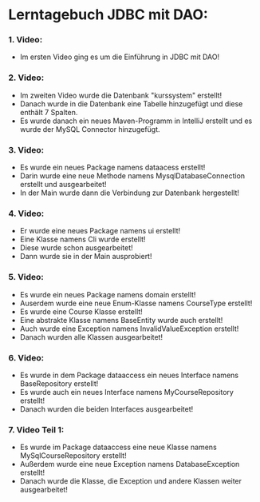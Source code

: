 # Lerntagebuch JDBC mit DAO:

### 1. Video:
- Im ersten Video ging es um die Einführung in JDBC mit DAO!

### 2. Video:
- Im zweiten Video wurde die Datenbank "kurssystem" erstellt!
- Danach wurde in die Datenbank eine Tabelle hinzugefügt und diese enthält 7 Spalten.
- Es wurde danach ein neues Maven-Programm in IntelliJ erstellt und es wurde der MySQL Connector hinzugefügt.

### 3. Video:
- Es wurde ein neues Package namens dataacess erstellt!
- Darin wurde eine neue Methode namens MysqlDatabaseConnection erstellt und ausgearbeitet!
- In der Main wurde dann die Verbindung zur Datenbank hergestellt!

### 4. Video:
- Er wurde eine neues Package namens ui erstellt!
- Eine Klasse namens Cli wurde erstellt!
- Diese wurde schon ausgearbeitet!
- Dann wurde sie in der Main ausprobiert!

### 5. Video:
- Es wurde ein neues Package namens domain erstellt!
- Auserdem wurde eine neue Enum-Klasse namens CourseType erstellt!
- Es wurde eine Course Klasse erstellt!
- Eine abstrakte Klasse namens BaseEntity wurde auch erstellt!
- Auch wurde eine Exception namens InvalidValueException erstellt!
- Danach wurden alle Klassen ausgearbeitet!

### 6. Video:
- Es wurde in dem Package dataaccess ein neues Interface namens BaseRepository erstellt!
- Es wurde auch ein neues Interface namens MyCourseRepository erstellt!
- Danach wurden die beiden Interfaces ausgearbeitet!

### 7. Video Teil 1:
- Es wurde im Package dataaccess eine neue Klasse namens MySqlCourseRepository erstellt!
- Außerdem wurde eine neue Exception namens DatabaseException erstellt!
- Danach wurde die Klasse, die Exception und andere Klassen weiter ausgearbeitet!